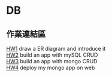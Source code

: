 # DB

## 作業連結區
[HW1](https://youtu.be/0HThXqzlZ4w) draw a ER diagram and introduce it   
[HW2](https://youtu.be/XZ0N9naYarE) build an app with mySQL CRUD   
[HW3](https://youtu.be/OuFIGH8TJ3E) build an app with mongo CRUD   
[HW4](https://youtu.be/upI2NUYDOHE) deploy my mongo app on web   
